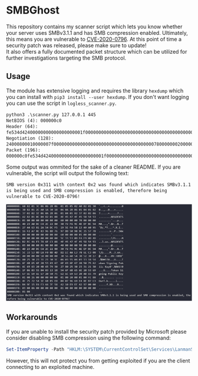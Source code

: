 # SMBGhost
This repository contains my scanner script which lets you know whether your server uses SMBv3.1.1 and has SMB compression enabled. Ultimately, this means you are vulnerable to [CVE-2020-0796](https://portal.msrc.microsoft.com/en-US/security-guidance/advisory/CVE-2020-0796). At this point of time a security patch was released, please make sure to update!  
It also offers a fully documented packet structure which can be utilized for further investigations targeting the SMB protocol.

## Usage
The module has extensive logging and requires the library `hexdump` which you can install with `pip3 install --user hexdump`. If you don't want logging you can use the script in `logless_scanner.py`.

```
python3 .\scanner.py 127.0.0.1 445
NetBIOS (4): 000000c0
Header (64): fe534d42400000000000000000001f00000000000000000000000000000000000000000000000000000000000000000000000000000000000000000000000000
Negotiation (128): 24000800010000007f000000000000000000000000000000000000007800000002000000020210022202240200030203100311030000000001002600000000000100200001000100000000000000000000000000000000000000000000000000000000000000000003000a000000000001000000010000000100000000000000
Packet (196): 000000c0fe534d42400000000000000000001f0000000000000000000000000000000000000000000000000000000000000000000000000000000000000000000000000024000800010000007f000000000000000000000000000000000000007800000002000000020210022202240200030203100311030000000001002600000000000100200001000100000000000000000000000000000000000000000000000000000000000000000003000a000000000001000000010000000100000000000000
```

Some output was ommited for the sake of a cleaner README. If you are vulnerable, the script will output the following text:

```
SMB version 0x311 with context 0x2 was found which indicates SMBv3.1.1 is being used and SMB compression is enabled, therefore being vulnerable to CVE-2020-0796!
```

![vulnerable](vulnerable.png)

## Workarounds
If you are unable to install the security patch provided by Microsoft please consider disabling SMB compression using the following command:

```powershell
Set-ItemProperty -Path "HKLM:\SYSTEM\CurrentControlSet\Services\LanmanServer\Parameters" DisableCompression -Type DWORD -Value 1 -Force
```

However, this will not protect you from getting exploited if you are the client connecting to an exploited machine.
